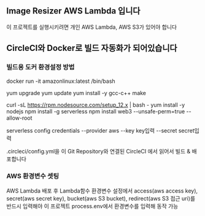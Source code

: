 
## Image Resizer AWS Lambda 입니다
이 프로젝트를 실행시키려면 개인 AWS Lambda, AWS S3가 있어야 합니다

## CircleCI와 Docker로 빌드 자동화가 되어있습니다

### 빌드용 도커 환경설정 방법

docker run -it amazonlinux:latest /bin/bash

yum upgrade
yum update
yum install -y gcc-c++ make
  
curl -sL https://rpm.nodesource.com/setup_12.x | bash -
yum install -y nodejs
npm install -g serverless
npm install web3 --unsafe-perm=true --allow-root

serverless config credentials --provider aws --key key입력 --secret secret입력

.circleci/config.yml을 이 Git Repository와 연결된 CircleCI 에서 읽어서 빌드 & 배포합니다

### AWS 환경변수 셋팅
AWS Lambda 배포 후 Lambda함수 환경변수 설정에서
access(aws access key), secret(aws secret key),
bucket(aws S3 bucket), redirect(aws S3 접근 uri)를 반드시 입력해야
이 프로젝트 process.env에서 환경변수를 입력해 동작 가능